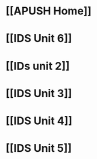# [[APUSH Home]]

# [[IDS Unit 6]]

# [[IDs unit 2]]

# [[IDS Unit 3]]

# [[IDS Unit 4]]

# [[IDS Unit 5]]

